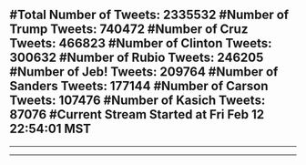 #Total Number of Tweets: 2335532 
#Number of Trump Tweets: 740472
#Number of Cruz Tweets: 466823
#Number of Clinton Tweets: 300632
#Number of Rubio Tweets: 246205
#Number of Jeb! Tweets: 209764
#Number of Sanders Tweets: 177144
#Number of Carson Tweets: 107476
#Number of Kasich Tweets: 87076
#Current Stream Started at Fri Feb 12 22:54:01 MST
---
---
---
